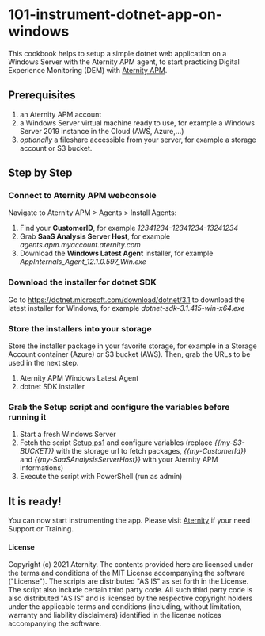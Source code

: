 # 101-instrument-dotnet-app-on-windows

This cookbook helps to setup a simple dotnet web application on a Windows Server with the Aternity APM agent, to start practicing Digital Experience Monitoring (DEM) with [Aternity APM](https://www.aternity.com/application-performance-monitoring/).

## Prerequisites

1. an Aternity APM account
2. a Windows Server virtual machine ready to use, for example a Windows Server 2019 instance in the Cloud (AWS, Azure,...)
3. *optionally* a fileshare accessible from your server, for example a storage account or S3 bucket.

## Step by Step

### Connect to Aternity APM webconsole

Navigate to Aternity APM > Agents > Install Agents:

1. Find your **CustomerID**, for example *12341234-12341234-13241234*
2. Grab **SaaS Analysis Server Host**, for example *agents.apm.myaccount.aternity.com*
3. Download the **Windows Latest Agent** installer, for example *AppInternals_Agent_12.1.0.597_Win.exe*

### Download the installer for dotnet SDK

Go to https://dotnet.microsoft.com/download/dotnet/3.1 to download the latest installer for Windows, for example *dotnet-sdk-3.1.415-win-x64.exe*

### Store the installers into your storage

Store the installer package in your favorite storage, for example in a Storage Account container (Azure) or S3 bucket (AWS). Then, grab the URLs to be used in the next step.

1. Aternity APM Windows Latest Agent
2. dotnet SDK installer

### Grab the Setup script and configure the variables before running it

1. Start a fresh Windows Server
2. Fetch the script [Setup.ps1](Setup.ps1) and configure variables (replace *{{my-S3-BUCKET}}* with the storage url to fetch packages, *{{my-CustomerId}}* and *{{my-SaaSAnalysisServerHost}}* with your Aternity APM informations)
3. Execute the script with PowerShell (run as admin)

## It is ready! 

You can now start instrumenting the app. Please visit [Aternity](https://www.aternity.com/) if your need Support or Training.

#### License
Copyright (c) 2021 Aternity. The contents provided here are licensed under the terms and conditions of the MIT License accompanying the software ("License"). The scripts are distributed "AS IS" as set forth in the License. The script also include certain third party code. All such third party code is also distributed "AS IS" and is licensed by the respective copyright holders under the applicable terms and conditions (including, without limitation, warranty and liability disclaimers) identified in the license notices accompanying the software.
